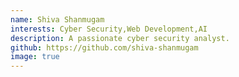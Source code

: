 ```yaml
---
name: Shiva Shanmugam
interests: Cyber Security,Web Development,AI
description: A passionate cyber security analyst.
github: https://github.com/shiva-shanmugam
image: true
--- 
```

   
